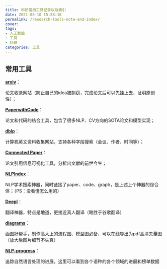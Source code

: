 ```yaml
---
title: 科研常用工具记录以及索引
date: 2021-08-10 15:58:16
permalink: /research-tools-note-and-index/
cover: 
tags: 
- 人工智能
- 工具
- 科研
categories: 工具
---
```

## 常用工具

**[arxiv](http://arxiv.org)**：

论文收录网站（防止自己的idea被剽窃，完成论文后可以先挂上去，证明原创性）；

**[PaperwithCode](https://paperswithcode.com/)**：

论文和代码的结合工具，包含了很多NLP、CV方向的SOTA论文和模型实现；

**[dblp](https://dblp.org/)**：

计算机英文资料收集网站，支持各种字段搜索（会议、作者、时间等）；

**[Connected Paper](https://www.connectedpapers.com/)**：

论文引用信息可视化工具，分析出文献的前世今生；

**[NLPIndex](https://index.quantumstat.com/)**：

NLP学术搜索神器，同时链接了paper、code、graph，是上述上个神器的综合体；（PS：没看懂怎么用的）

**[Deepl](https://www.deepl.com/zh/translator)**：

翻译神器，特点是地道，更接近真人翻译（略胜于谷歌翻译）

**[diagrams](https://app.diagrams.net/)**：

画图好帮手，制作高大上的流程图、模型图必备，可以在线导出为pdf高清矢量图（放大后图片细节不失真）

**[NLP-progress](https://github.com/sebastianruder/NLP-progress)**：

追踪自然语言处理的进展，这里可以看到各个语种的各个领域的进展和榜单数据
